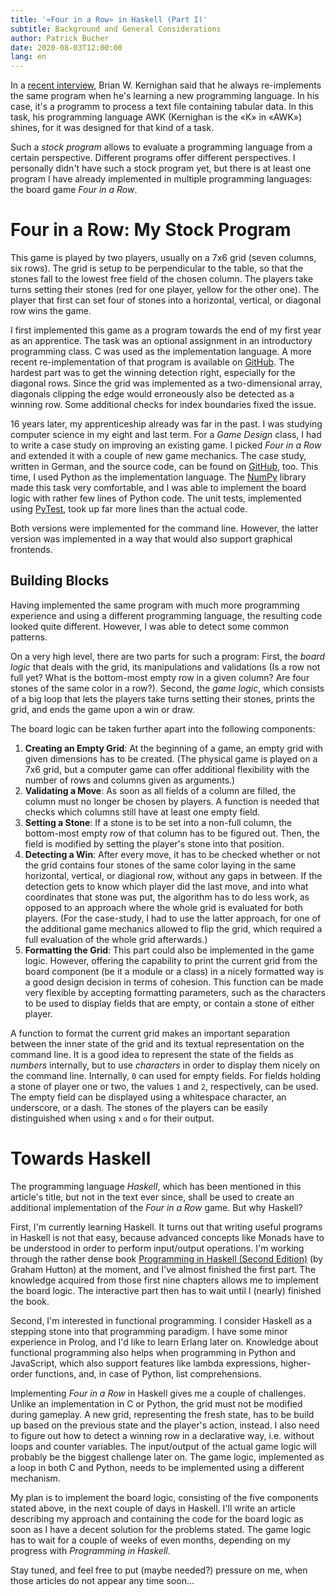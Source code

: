 ```yaml
---
title: '«Four in a Row» in Haskell (Part I)'
subtitle: Background and General Considerations
author: Patrick Bucher
date: 2020-08-03T12:00:00
lang: en
---
```


In a [recent interview](https://youtu.be/O9upVbGSBFo?t=3741), Brian W. Kernighan
said that he always re-implements the same program when he's learning a new
programming language. In his case, it's a programm to process a text file
containing tabular data. In this task, his programming language AWK (Kernighan
is the «K» in «AWK») shines, for it was designed for that kind of a task.

Such a _stock program_ allows to evaluate a programming language from a certain
perspective. Different programs offer different perspectives. I personally
didn't have such a stock program yet, but there is at least one program I have
already implemented in multiple programming languages: the board game _Four in a
Row_.

# Four in a Row: My Stock Program

This game is played by two players, usually on a 7x6 grid (seven columns, six
rows). The grid is setup to be perpendicular to the table, so that the stones
fall to the lowest free field of the chosen column. The players take turns
setting their stones (red for one player, yellow for the other one). The player
that first can set four of stones into a horizontal, vertical, or diagonal row
wins the game.

I first implemented this game as a program towards the end of my first year as
an apprentice. The task was an optional assignment in an introductory
programming class. C was used as the implementation language. A more recent
re-implementation of that program is available on
[GitHub](https://github.com/patrickbucher/prog/blob/master/vier_gewinnt/vier_gewinnt.c).
The hardest part was to get the winning detection right, especially for the
diagonal rows. Since the grid was implemented as a two-dimensional array,
diagonals clipping the edge would erroneously also be detected as a winning row.
Some additional checks for index boundaries fixed the issue.

16 years later, my apprenticeship already was far in the past. I was studying
computer science in my eight and last term. For a _Game Design_ class, I had to
write a case study on improving an existing game. I picked _Four in a Row_ and
extended it with a couple of new game mechanics. The case study, written in
German, and the source code, can be found on
[GitHub](https://github.com/patrickbucher/v13r93w1nn7), too. This time, I used
Python as the implementation language. The [NumPy](https://numpy.org/) library
made this task very comfortable, and I was able to implement the board logic
with rather few lines of Python code. The unit tests, implemented using
[PyTest](https://docs.pytest.org/en/stable/), took up far more lines than the
actual code.

Both versions were implemented for the command line. However, the latter
version was implemented in a way that would also support graphical frontends.

## Building Blocks

Having implemented the same program with much more programming experience and
using a different programming language, the resulting code looked quite
different. However, I was able to detect some common patterns.

On a very high level, there are two parts for such a program: First, the _board
logic_ that deals with the grid, its manipulations and validations (Is a row not
full yet?  What is the bottom-most empty row in a given column? Are four stones
of the same color in a row?). Second, the _game logic_, which consists of a big
loop that lets the players take turns setting their stones, prints the grid, and
ends the game upon a win or draw.

The board logic can be taken further apart into the following components:

1. **Creating an Empty Grid**: At the beginning of a game, an empty grid with
   given dimensions has to be created. (The physical game is played on a 7x6
   grid, but a computer game can offer additional flexibility with the number of
   rows and columns given as arguments.)
2. **Validating a Move**: As soon as all fields of a column are filled, the
   column must no longer be chosen by players. A function is needed that checks
   which columns still have at least one empty field.
3. **Setting a Stone**: If a stone is to be set into a non-full column, the
   bottom-most empty row of that column has to be figured out. Then, the field
   is modified by setting the player's stone into that position.
4. **Detecting a Win**: After every move, it has to be checked whether or not
   the grid contains four stones of the same color laying in the same
   horizontal, vertical, or diagional row, without any gaps in between. If the
   detection gets to know which player did the last move, and into what
   coordinates that stone was put, the algorithm has to do less work, as opposed
   to an approach where the whole grid is evaluated for both players. (For the
   case-study, I had to use the latter approach, for one of the additional game
   mechanics allowed to flip the grid, which required a full evaluation of the
   whole grid afterwards.)
5. **Formatting the Grid**: This part could also be implemented in the game
   logic.  However, offering the capability to print the current grid from the
   board component (be it a module or a class) in a nicely formatted way is a
   good design decision in terms of cohesion. This function can be made very
   flexible by accepting formatting parameters, such as the characters to be
   used to display fields that are empty, or contain a stone of either player.

A function to format the current grid makes an important separation between the
inner state of the grid and its textual representation on the command line. It
is a good idea to represent the state of the fields as _numbers_ internally,
but to use _characters_ in order to display them nicely on the command line.
Internally, `0` can used for empty fields. For fields holding a stone of player
one or two, the values `1` and `2`, respectively, can be used. The empty field
can be displayed using a whitespace character, an underscore, or a dash. The
stones of the players can be easily distinguished when using `x` and `o` for
their output.

# Towards Haskell

The programming language _Haskell_, which has been mentioned in this article's
title, but not in the text ever since, shall be used to create an additional
implementation of the _Four in a Row_ game. But why Haskell?

First, I'm currently learning Haskell. It turns out that writing useful programs
in Haskell is not that easy, because advanced concepts like Monads have to be
understood in order to perform input/output operations. I'm working through the
rather dense book [Programming in Haskell (Second
Edition)](https://www.cs.nott.ac.uk/~pszgmh/pih.html) (by Graham Hutton) at the
moment, and I've almost finished the first part. The knowledge acquired from
those first nine chapters allows me to implement the board logic. The
interactive part then has to wait until I (nearly) finished the book.

Second, I'm interested in functional programming. I consider Haskell as a
stepping stone into that programming paradigm. I have some minor experience in
Prolog, and I'd like to learn Erlang later on. Knowledge about functional
programming also helps when programming in Python and JavaScript, which also
support features like lambda expressions, higher-order functions, and, in case
of Python, list comprehensions.

Implementing _Four in a Row_ in Haskell gives me a couple of challenges.
Unlike an implementation in C or Python, the grid must not be modified during
gameplay. A new grid, representing the fresh state, has to be build up based on
the previous state and the player's action, instead. I also need to figure out
how to detect a winning row in a declarative way, i.e. without loops and
counter variables. The input/output of the actual game logic will probably be
the biggest challenge later on. The game logic, implemented as a loop in both C
and Python, needs to be implemented using a different mechanism.

My plan is to implement the board logic, consisting of the five components
stated above, in the next couple of days in Haskell. I'll write an article
describing my approach and containing the code for the board logic as soon as I
have a decent solution for the problems stated. The game logic has to wait for a
couple of weeks of even months, depending on my progress with _Programming in
Haskell_.

Stay tuned, and feel free to put (maybe needed?) pressure on me, when those
articles do not appear any time soon…
